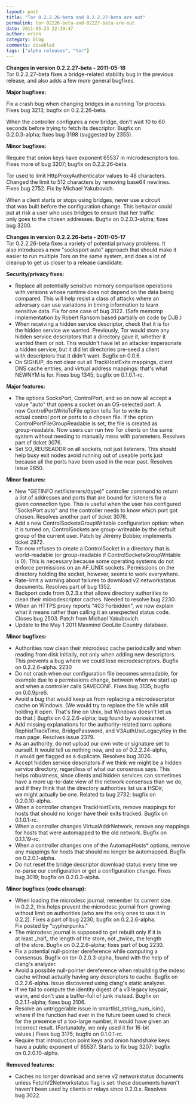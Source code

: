 ```yaml
---
layout: post
title: "Tor 0.2.2.26-beta and 0.2.2.27-beta are out"
permalink: tor-02226-beta-and-02227-beta-are-out
date: 2011-05-23 22:39:47
author: erinn
category: blog
comments: disabled
tags: ["alpha releases", "tor"]
---
```


**Changes in version 0.2.2.27-beta - 2011-05-18**  
 Tor 0.2.2.27-beta fixes a bridge-related stability bug in the previous  
 release, and also adds a few more general bugfixes.

**Major bugfixes:**

Fix a crash bug when changing bridges in a running Tor process.  
 Fixes bug 3213; bugfix on 0.2.2.26-beta.

When the controller configures a new bridge, don't wait 10 to 60  
 seconds before trying to fetch its descriptor. Bugfix on  
 0.2.0.3-alpha; fixes bug 3198 (suggested by 2355).

**Minor bugfixes:**

Require that onion keys have exponent 65537 in microdescriptors too.  
 Fixes more of bug 3207; bugfix on 0.2.2.26-beta.

Tor used to limit HttpProxyAuthenticator values to 48 characters.  
 Changed the limit to 512 characters by removing base64 newlines.  
 Fixes bug 2752. Fix by Michael Yakubovich.

When a client starts or stops using bridges, never use a circuit  
 that was built before the configuration change. This behavior could  
 put at risk a user who uses bridges to ensure that her traffic  
 only goes to the chosen addresses. Bugfix on 0.2.0.3-alpha; fixes  
 bug 3200.

**Changes in version 0.2.2.26-beta - 2011-05-17**  
 Tor 0.2.2.26-beta fixes a variety of potential privacy problems. It  
 also introduces a new "socksport auto" approach that should make it  
 easier to run multiple Tors on the same system, and does a lot of  
 cleanup to get us closer to a release candidate.

**Security/privacy fixes:**

-   Replace all potentially sensitive memory comparison operations  
     with versions whose runtime does not depend on the data being  
     compared. This will help resist a class of attacks where an  
     adversary can use variations in timing information to learn  
     sensitive data. Fix for one case of bug 3122. (Safe memcmp  
     implementation by Robert Ransom based partially on code by DJB.)
-   When receiving a hidden service descriptor, check that it is for  
     the hidden service we wanted. Previously, Tor would store any  
     hidden service descriptors that a directory gave it, whether it  
     wanted them or not. This wouldn't have let an attacker impersonate  
     a hidden service, but it did let directories pre-seed a client  
     with descriptors that it didn't want. Bugfix on 0.0.6.
-   On SIGHUP, do not clear out all TrackHostExits mappings, client  
     DNS cache entries, and virtual address mappings: that's what  
     NEWNYM is for. Fixes bug 1345; bugfix on 0.1.0.1-rc.

**Major features:**

-   The options SocksPort, ControlPort, and so on now all accept a  
     value "auto" that opens a socket on an OS-selected port. A  
     new ControlPortWriteToFile option tells Tor to write its  
     actual control port or ports to a chosen file. If the option  
     ControlPortFileGroupReadable is set, the file is created as  
     group-readable. Now users can run two Tor clients on the same  
     system without needing to manually mess with parameters. Resolves  
     part of ticket 3076.
-   Set SO\_REUSEADDR on all sockets, not just listeners. This should  
     help busy exit nodes avoid running out of useable ports just  
     because all the ports have been used in the near past. Resolves  
     issue 2850.

**Minor features:**

-   New "GETINFO net/listeners/(type)" controller command to return  
     a list of addresses and ports that are bound for listeners for a  
     given connection type. This is useful when the user has configured  
     "SocksPort auto" and the controller needs to know which port got  
     chosen. Resolves another part of ticket 3076.
-   Add a new ControlSocketsGroupWritable configuration option: when  
     it is turned on, ControlSockets are group-writeable by the default  
     group of the current user. Patch by Jérémy Bobbio; implements  
     ticket 2972.
-   Tor now refuses to create a ControlSocket in a directory that is  
     world-readable (or group-readable if ControlSocketsGroupWritable  
     is 0). This is necessary because some operating systems do not  
     enforce permissions on an AF\_UNIX sockets. Permissions on the  
     directory holding the socket, however, seems to work everywhere.
-   Rate-limit a warning about failures to download v2 networkstatus  
     documents. Resolves part of bug 1352.
-   Backport code from 0.2.3.x that allows directory authorities to  
     clean their microdescriptor caches. Needed to resolve bug 2230.
-   When an HTTPS proxy reports "403 Forbidden", we now explain  
     what it means rather than calling it an unexpected status code.  
     Closes bug 2503. Patch from Michael Yakubovich.
-   Update to the May 1 2011 Maxmind GeoLite Country database.

**Minor bugfixes:**

-   Authorities now clean their microdesc cache periodically and when  
     reading from disk initially, not only when adding new descriptors.  
     This prevents a bug where we could lose microdescriptors. Bugfix  
     on 0.2.2.6-alpha. 2230
-   Do not crash when our configuration file becomes unreadable, for  
     example due to a permissions change, between when we start up  
     and when a controller calls SAVECONF. Fixes bug 3135; bugfix  
     on 0.0.9pre6.
-   Avoid a bug that would keep us from replacing a microdescriptor  
     cache on Windows. (We would try to replace the file while still  
     holding it open. That's fine on Unix, but Windows doesn't let us  
     do that.) Bugfix on 0.2.2.6-alpha; bug found by wanoskarnet.
-   Add missing explanations for the authority-related torrc options  
     RephistTrackTime, BridgePassword, and V3AuthUseLegacyKey in the  
     man page. Resolves issue 2379.
-   As an authority, do not upload our own vote or signature set to  
     ourself. It would tell us nothing new, and as of 0.2.2.24-alpha,  
     it would get flagged as a duplicate. Resolves bug 3026.
-   Accept hidden service descriptors if we think we might be a hidden  
     service directory, regardless of what our consensus says. This  
     helps robustness, since clients and hidden services can sometimes  
     have a more up-to-date view of the network consensus than we do,  
     and if they think that the directory authorities list us a HSDir,  
     we might actually be one. Related to bug 2732; bugfix on  
     0.2.0.10-alpha.
-   When a controller changes TrackHostExits, remove mappings for  
     hosts that should no longer have their exits tracked. Bugfix on  
     0.1.0.1-rc.
-   When a controller changes VirtualAddrNetwork, remove any mappings  
     for hosts that were automapped to the old network. Bugfix on  
     0.1.1.19-rc.
-   When a controller changes one of the AutomapHosts\* options, remove  
     any mappings for hosts that should no longer be automapped. Bugfix  
     on 0.2.0.1-alpha.
-   Do not reset the bridge descriptor download status every time we  
     re-parse our configuration or get a configuration change. Fixes  
     bug 3019; bugfix on 0.2.0.3-alpha.

**Minor bugfixes (code cleanup):**

-   When loading the microdesc journal, remember its current size.  
     In 0.2.2, this helps prevent the microdesc journal from growing  
     without limit on authorities (who are the only ones to use it in  
     0.2.2). Fixes a part of bug 2230; bugfix on 0.2.2.6-alpha.  
     Fix posted by "cypherpunks."
-   The microdesc journal is supposed to get rebuilt only if it is  
     at least \_half\_ the length of the store, not \_twice\_ the length  
     of the store. Bugfix on 0.2.2.6-alpha; fixes part of bug 2230.
-   Fix a potential null-pointer dereference while computing a  
     consensus. Bugfix on tor-0.2.0.3-alpha, found with the help of  
     clang's analyzer.
-   Avoid a possible null-pointer dereference when rebuilding the mdesc  
     cache without actually having any descriptors to cache. Bugfix on  
     0.2.2.6-alpha. Issue discovered using clang's static analyzer.
-   If we fail to compute the identity digest of a v3 legacy keypair,  
     warn, and don't use a buffer-full of junk instead. Bugfix on  
     0.2.1.1-alpha; fixes bug 3106.
-   Resolve an untriggerable issue in smartlist\_string\_num\_isin(),  
     where if the function had ever in the future been used to check  
     for the presence of a too-large number, it would have given an  
     incorrect result. (Fortunately, we only used it for 16-bit  
     values.) Fixes bug 3175; bugfix on 0.1.0.1-rc.
-   Require that introduction point keys and onion handshake keys  
     have a public exponent of 65537. Starts to fix bug 3207; bugfix  
     on 0.2.0.10-alpha.

**Removed features:**

-   Caches no longer download and serve v2 networkstatus documents  
     unless FetchV2Networkstatus flag is set: these documents haven't  
     haven't been used by clients or relays since 0.2.0.x. Resolves  
     bug 3022.

